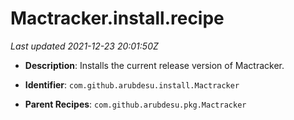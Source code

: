 # Mactracker.install.recipe

_Last updated 2021-12-23 20:01:50Z_

- **Description**: Installs the current release version of Mactracker.

- **Identifier**: `com.github.arubdesu.install.Mactracker`

- **Parent Recipes**: `com.github.arubdesu.pkg.Mactracker`
